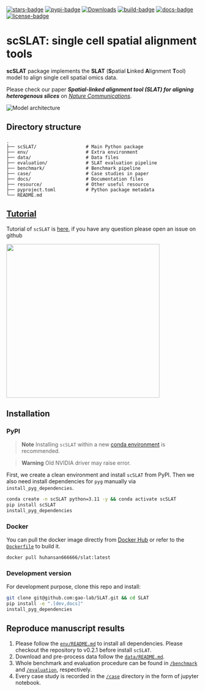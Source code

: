 [![stars-badge](https://img.shields.io/github/stars/gao-lab/SLAT?logo=GitHub&color=yellow)](https://github.com/gao-lab/SLAT/stargazers)
[![pypi-badge](https://img.shields.io/pypi/v/scslat)](https://pypi.org/project/scslat)
[![Downloads](https://static.pepy.tech/badge/scSLAT)](https://pepy.tech/project/scSLAT)
[![build-badge](https://github.com/gao-lab/SLAT/actions/workflows/build.yml/badge.svg)](https://github.com/gao-lab/SLAT/actions/workflows/build.yml)
[![docs-badge](https://readthedocs.org/projects/slat/badge/?version=latest)](https://slat.readthedocs.io/en/latest/?badge=latest)
[![license-badge](https://img.shields.io/badge/License-MIT-yellow.svg)](https://opensource.org/licenses/MIT)


# scSLAT: single cell spatial alignment tools

**scSLAT** package implements the **SLAT** (**S**patial **L**inked **A**lignment **T**ool) model to align single cell spatial omics data.

Please check our paper ***Spatial-linked alignment tool (SLAT) for aligning heterogenous slices*** on [*Nature Communications*](https://www.nature.com/articles/s41467-023-43105-5).

![Model architecture](docs/_static/Model.png)

## Directory structure

```
.
├── scSLAT/                  # Main Python package
├── env/                     # Extra environment
├── data/                    # Data files
├── evaluation/              # SLAT evaluation pipeline
├── benchmark/               # Benchmark pipeline
├── case/                    # Case studies in paper
├── docs/                    # Documentation files
├── resource/                # Other useful resource
├── pyproject.toml           # Python package metadata
└── README.md
```

## [Tutorial](https://slat.readthedocs.io/en/latest/tutorials.html)
Tutorial of `scSLAT` is [here](https://slat.readthedocs.io/en/latest/tutorials.html), if you have any question please open an issue on github

<img src='docs/_static/imgalignment.gif' width='400'>


## Installation

### PyPI
> **Note**
> Installing `scSLAT` within a new [conda environment](https://conda.io/projects/conda/en/latest/user-guide/tasks/manage-environments.html) is recommended.

> **Warning**
> Old NVIDIA driver may raise error.

First, we create a clean environment and install `scSLAT` from PyPI. Then we also need install dependencies for `pyg` manually via `install_pyg_dependencies`.

```bash
conda create -n scSLAT python=3.11 -y && conda activate scSLAT
pip install scSLAT
install_pyg_dependencies
```

### Docker
You can pull the docker image directly from [Docker Hub](https://hub.docker.com/repository/docker/huhansan666666/slat) or refer to the [`Dockerfile`](Dockerfile) to build it.

``` bash
docker pull huhansan666666/slat:latest
```

### Development version
For development purpose, clone this repo and install:

```bash
git clone git@github.com:gao-lab/SLAT.git && cd SLAT
pip install -e ".[dev,docs]"
install_pyg_dependencies
```


## Reproduce manuscript results
1. Please follow the [`env/README.md`](env/README.md) to install all dependencies. Please checkout the repository to v0.2.1 before install `scSLAT`.
2. Download and pre-process data follow the [`data/README.md`](data/README.md).
3. Whole benchmark and evaluation procedure can be found in [`/benchmark`](benchmark/README.md) and [`/evaluation`](evaluation/README.md), respectively.
4. Every case study is recorded in the [`/case`](case/README.md) directory in the form of jupyter notebook.
